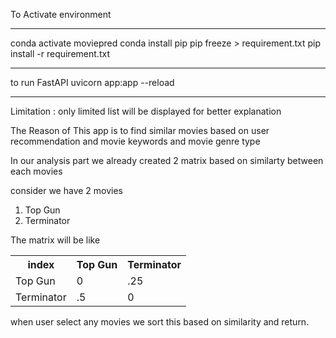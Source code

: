 To Activate environment 
***********************************
conda activate moviepred
conda install pip
pip freeze > requirement.txt
pip install -r requirement.txt
**************************************
to run FastAPI 
uvicorn app:app --reload
**************************************
Limitation : only limited list will be displayed for better explanation

The Reason  of This app is to find similar movies  based on user recommendation and movie keywords and movie genre type

In our analysis part we already created 2  matrix based on similarty between each movies

consider we have 2 movies 
1) Top Gun
2) Terminator

The matrix will be like 
<table>
<tr><th>index</th><th> Top Gun </th><th>Terminator</th></tr>
<tr><td>Top Gun</td><td> 0</td><td>.25</td></tr>
<tr><td>Terminator</td><td> .5 </td><td>0</td></tr>
</table>

when user select any movies we sort this based on similarity and return.
